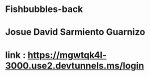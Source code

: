 # Fishbubbles-back
# Josue David Sarmiento Guarnizo
# link : https://mgwtqk4l-3000.use2.devtunnels.ms/login